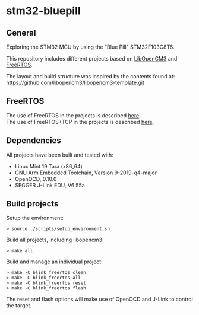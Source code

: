 # stm32-bluepill


## General
Exploring the STM32 MCU by using the "Blue Pill" STM32F103C8T6.

This repository includes different projects based on [LibOpenCM3](https://libopencm3.org/) and [FreeRTOS](https://www.freertos.org/).<br/>

The layout and build structure was inspired by the contents found at:<br/>
https://github.com/libopencm3/libopencm3-template.git

## FreeRTOS
The use of FreeRTOS in the projects is described [here](FreeRTOS/README.md).<br/>
The use of FreeRTOS+TCP in the projects is described [here](FreeRTOS-Plus-TCP/README.md).<br/>

## Dependencies
All projects have been built and tested with:

* Linux Mint 19 Tara (x86_64)
* GNU Arm Embedded Toolchain, Version 9-2019-q4-major
* OpenOCD, 0.10.0
* SEGGER J-Link EDU, V6.55a

## Build projects
Setup the environment:
```
> source ./scripts/setup_environment.sh
```
Build all projects, including libopencm3:
```
> make all
```
Build and manage an individual project:
```
> make -C blink_freertos clean
> make -C blink_freertos all
> make -C blink_freertos reset
> make -C blink_freertos flash
```
The reset and flash options will make use of OpenOCD and J-Link to control the target.
